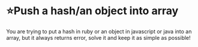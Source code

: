 # :star:Push a hash/an object into array

You are trying to put a hash in ruby or an object in javascript or java into an array, but it always returns error, solve it and keep it as simple as possible!